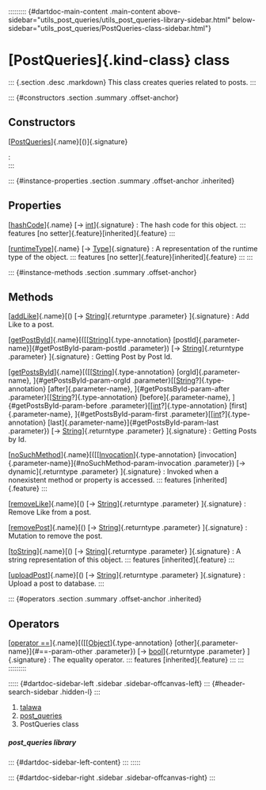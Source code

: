 ::::::::: {#dartdoc-main-content .main-content above-sidebar="utils_post_queries/utils_post_queries-library-sidebar.html" below-sidebar="utils_post_queries/PostQueries-class-sidebar.html"}
<div>

# [PostQueries]{.kind-class} class

</div>

::: {.section .desc .markdown}
This class creates queries related to posts.
:::

::: {#constructors .section .summary .offset-anchor}
## Constructors

[[PostQueries](../utils_post_queries/PostQueries/PostQueries.html)]{.name}[()]{.signature}

:   
:::

::: {#instance-properties .section .summary .offset-anchor .inherited}
## Properties

[[hashCode](https://api.flutter.dev/flutter/dart-core/Object/hashCode.html)]{.name} [→ [int](https://api.flutter.dev/flutter/dart-core/int-class.html)]{.signature}
:   The hash code for this object.
    ::: features
    [no setter]{.feature}[inherited]{.feature}
    :::

[[runtimeType](https://api.flutter.dev/flutter/dart-core/Object/runtimeType.html)]{.name} [→ [Type](https://api.flutter.dev/flutter/dart-core/Type-class.html)]{.signature}
:   A representation of the runtime type of the object.
    ::: features
    [no setter]{.feature}[inherited]{.feature}
    :::
:::

::: {#instance-methods .section .summary .offset-anchor}
## Methods

[[addLike](../utils_post_queries/PostQueries/addLike.html)]{.name}[() [→ [String](https://api.flutter.dev/flutter/dart-core/String-class.html)]{.returntype .parameter} ]{.signature}
:   Add Like to a post.

[[getPostById](../utils_post_queries/PostQueries/getPostById.html)]{.name}[([[[String](https://api.flutter.dev/flutter/dart-core/String-class.html)]{.type-annotation} [postId]{.parameter-name}]{#getPostById-param-postId .parameter}) [→ [String](https://api.flutter.dev/flutter/dart-core/String-class.html)]{.returntype .parameter} ]{.signature}
:   Getting Post by Post Id.

[[getPostsById](../utils_post_queries/PostQueries/getPostsById.html)]{.name}[([[[String](https://api.flutter.dev/flutter/dart-core/String-class.html)]{.type-annotation} [orgId]{.parameter-name}, ]{#getPostsById-param-orgId .parameter}[[[String](https://api.flutter.dev/flutter/dart-core/String-class.html)?]{.type-annotation} [after]{.parameter-name}, ]{#getPostsById-param-after .parameter}[[[String](https://api.flutter.dev/flutter/dart-core/String-class.html)?]{.type-annotation} [before]{.parameter-name}, ]{#getPostsById-param-before .parameter}[[[int](https://api.flutter.dev/flutter/dart-core/int-class.html)?]{.type-annotation} [first]{.parameter-name}, ]{#getPostsById-param-first .parameter}[[[int](https://api.flutter.dev/flutter/dart-core/int-class.html)?]{.type-annotation} [last]{.parameter-name}]{#getPostsById-param-last .parameter}) [→ [String](https://api.flutter.dev/flutter/dart-core/String-class.html)]{.returntype .parameter} ]{.signature}
:   Getting Posts by Id.

[[noSuchMethod](https://api.flutter.dev/flutter/dart-core/Object/noSuchMethod.html)]{.name}[([[[Invocation](https://api.flutter.dev/flutter/dart-core/Invocation-class.html)]{.type-annotation} [invocation]{.parameter-name}]{#noSuchMethod-param-invocation .parameter}) [→ dynamic]{.returntype .parameter} ]{.signature}
:   Invoked when a nonexistent method or property is accessed.
    ::: features
    [inherited]{.feature}
    :::

[[removeLike](../utils_post_queries/PostQueries/removeLike.html)]{.name}[() [→ [String](https://api.flutter.dev/flutter/dart-core/String-class.html)]{.returntype .parameter} ]{.signature}
:   Remove Like from a post.

[[removePost](../utils_post_queries/PostQueries/removePost.html)]{.name}[() [→ [String](https://api.flutter.dev/flutter/dart-core/String-class.html)]{.returntype .parameter} ]{.signature}
:   Mutation to remove the post.

[[toString](https://api.flutter.dev/flutter/dart-core/Object/toString.html)]{.name}[() [→ [String](https://api.flutter.dev/flutter/dart-core/String-class.html)]{.returntype .parameter} ]{.signature}
:   A string representation of this object.
    ::: features
    [inherited]{.feature}
    :::

[[uploadPost](../utils_post_queries/PostQueries/uploadPost.html)]{.name}[() [→ [String](https://api.flutter.dev/flutter/dart-core/String-class.html)]{.returntype .parameter} ]{.signature}
:   Upload a post to database.
:::

::: {#operators .section .summary .offset-anchor .inherited}
## Operators

[[operator ==](https://api.flutter.dev/flutter/dart-core/Object/operator_equals.html)]{.name}[([[[Object](https://api.flutter.dev/flutter/dart-core/Object-class.html)]{.type-annotation} [other]{.parameter-name}]{#==-param-other .parameter}) [→ [bool](https://api.flutter.dev/flutter/dart-core/bool-class.html)]{.returntype .parameter} ]{.signature}
:   The equality operator.
    ::: features
    [inherited]{.feature}
    :::
:::
:::::::::

::::: {#dartdoc-sidebar-left .sidebar .sidebar-offcanvas-left}
::: {#header-search-sidebar .hidden-l}
:::

1.  [talawa](../index.html)
2.  [post_queries](../utils_post_queries/)
3.  PostQueries class

##### post_queries library

::: {#dartdoc-sidebar-left-content}
:::
:::::

::: {#dartdoc-sidebar-right .sidebar .sidebar-offcanvas-right}
:::
